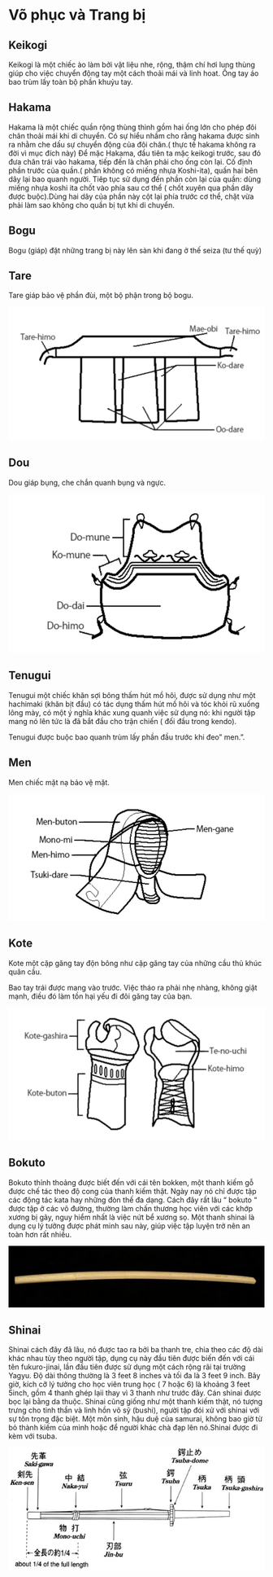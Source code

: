 # Võ phục và Trang bị

## Keikogi

Keikogi là một chiếc ào làm bởi vật liệu nhe, rộng, thậm chí hơi lung thùng giúp cho việc chuyển động tay một cách thoải mái và linh hoat. Ống tay áo bao trùm lấy toàn bộ phần khuỷu tay.

## Hakama

Hakama là một chiếc quần rộng thùng thình gồm hai ống lớn cho phép đôi chân thoải mái khi di chuyển. Có sự hiểu nhầm cho rằng hakama được sinh ra nhằm che dấu sự chuyển động của đôi chân.\( thực tế hakama không ra đời vì mục đích này\) Để mặc Hakama, đầu tiên ta mặc keikogi trước, sau đó đưa chân trái vào hakama, tiếp đến là chân phải cho ống còn lại. Cố định phần trước của quần.\( phần không có miếng nhựa Koshi-ita\), quấn hai bên dây lại bao quanh người. Tiêp tục sử dụng đến phần còn lại của quần: dùng miếng nhựa koshi ita chốt vào phía sau cơ thể \( chốt xuyên qua phần dây được buộc\).Dùng hai dây của phần này cột lại phía trước cơ thể, chặt vừa phải làm sao không cho quần bị tụt khi di chuyển.

## Bogu

Bogu \(giáp\) đặt những trang bị này lên sàn khi đang ở thế seiza \(tư thế quỳ\)

## Tare

Tare giáp bảo vệ phần đùi, một bộ phận trong bộ bogu.

![](../../.gitbook/assets/screen-shot-2020-09-25-at-16.40.10.png)

## Dou

Dou giáp bụng, che chắn quanh bụng và ngực.

![](../../.gitbook/assets/screen-shot-2020-09-25-at-16.40.34.png)

## Tenugui

Tenugui một chiếc khăn sợi bông thấm hút mồ hôi, được sử dụng như một hachimaki \(khăn bịt đầu\) có tác dụng thấm hút mồ hôi và tóc khỏi rũ xuống lông mày, có một ý nghĩa khác xung quanh việc sử dụng nó: khi người tập mang nó lên tức là đã bắt đầu cho trận chiến \( đối đầu trong kendo\).

Tenugui được buộc bao quanh trùm lấy phần đầu trước khi đeo” men.”.

## Men

Men chiếc mặt nạ bảo vệ mặt.

![](../../.gitbook/assets/screen-shot-2020-09-25-at-16.41.20.png)

## Kote

Kote một cặp găng tay độn bông như cặp găng tay của những cầu thủ khúc quân cầu.

Bao tay trái được mang vào trước. Việc tháo ra phải nhẹ nhàng, không giật mạnh, điều đó làm tồn hại yếu đi đôi găng tay của bạn.

![](../../.gitbook/assets/screen-shot-2020-09-25-at-16.40.54.png)

## Bokuto

Bokuto thỉnh thoảng được biết đến với cái tên bokken, một thanh kiếm gỗ được chế tác theo độ cong của thanh kiếm thật. Ngày nay nó chỉ được tập các động tác kata hay những đòn thế đa dạng. Cách đây rất lâu “ bokuto “ được tập ở các võ đường, thường làm chấn thương học viên với các khớp xương bị gãy, nguy hiểm nhất là việc nứt bể xương sọ. Một thanh shinai là dụng cụ lý tưởng được phát minh sau này, giúp việc tập luyện trở nên an toàn hơn rất nhiều.

![](../../.gitbook/assets/screen-shot-2020-09-25-at-16.42.59.png)

## Shinai

Shinai cách đây đã lâu, nó được tao ra bởi ba thanh tre, chia theo các độ dài khác nhau tùy theo người tập, dụng cụ này đầu tiên được biến đến với cái tên fukuro-jinai, lần đầu tiên được sử dụng một cách rộng rãi tại trường Yagyu. Độ dài thông thường là 3 feet 8 inches và tối đa là 3 feet 9 inch. Bây giờ, kích cỡ lý tưởng cho học viên trung học \( 7 hoặc 6\) là khoảng 3 feet 5inch, gồm 4 thanh ghép lạii thay vì 3 thanh như trước đây. Cán shinai được bọc lại bằng da thuộc. Shinai cũng giống như một thanh kiếm thật, nó tượng trưng cho tinh thần và linh hồn võ sỹ \(bushi\), người tập đói xử với shinai với sự tôn trọng đặc biệt. Một môn sinh, hậu duệ của samurai, không bao giờ từ bỏ thành kiếm của mình hoặc để người khác chà đạp lên nó.Shinai được đi kèm với tsuba.

![](../../.gitbook/assets/shinai.png)

